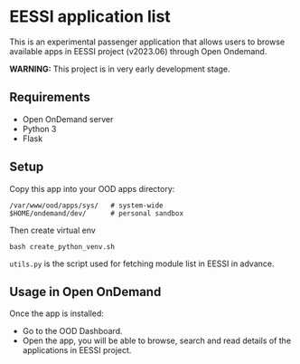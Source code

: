 # EESSI application list 
This is an experimental passenger application that allows users to browse available apps in EESSI project (v2023.06) through Open Ondemand.

**WARNING:** This project is in very early development stage.

## Requirements
- Open OnDemand server
- Python 3 
- Flask

## Setup
Copy this app into your OOD apps directory:
```
/var/www/ood/apps/sys/   # system-wide
$HOME/ondemand/dev/      # personal sandbox
```
Then create virtual env 
```
bash create_python_venv.sh
```
`utils.py` is the script used for fetching module list in EESSI in advance.

## Usage in Open OnDemand
Once the app is installed:
- Go to the OOD Dashboard.
- Open the app, you will be able to browse, search and read details of the applications in EESSI project.

